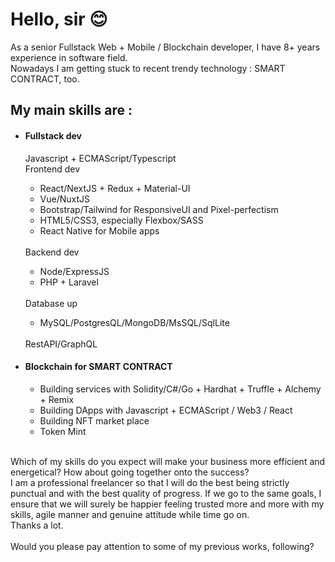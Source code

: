 <h1>Hello, sir 😊</h1>
As a senior Fullstack Web + Mobile / Blockchain developer, I have 8+ years experience in software field.
<br>
Nowadays I am getting stuck to recent trendy technology : SMART CONTRACT, too.
<h2>My main skills are :</h2>
<ul>
  <li>
    <h4>Fullstack dev</h4>
    Javascript + ECMAScript/Typescript
    <br>
    Frontend dev
  </li>
  <ul>
    <li>React/NextJS + Redux + Material-UI</li>
    <li>Vue/NuxtJS</li>
    <li>Bootstrap/Tailwind for ResponsiveUI and Pixel-perfectism</li>
    <li>HTML5/CSS3, especially Flexbox/SASS</li>
    <li>React Native for Mobile apps</li>
  </ul>
  <br>
  Backend dev
  <ul>
    <li>Node/ExpressJS</li>
    <li>PHP + Laravel</li>
  </ul> 
  <br>
  Database up
  <ul>
    <li>MySQL/PostgresQL/MongoDB/MsSQL/SqlLite</li>
  </ul>
  <br>
  RestAPI/GraphQL
  <li>
    <h4>Blockchain for SMART CONTRACT</h4>
  </li>
  <ul>
    <li>Building services with Solidity/C#/Go + Hardhat + Truffle + Alchemy + Remix</li>
    <li>Building DApps with Javascript + ECMAScript / Web3 / React</li>
    <li>Building NFT market place</li>
    <li>Token Mint</li>
  </ul>
 </ul>
 <br>
Which of my skills do you expect will make your business more efficient and energetical? How about going together onto the success?
<br>
I am a professional freelancer so that I will do the best being strictly punctual and with the best quality of progress. If we go to the same goals, I ensure that we will surely be happier feeling trusted more and more with my skills, agile manner and genuine attitude while time go on.
<br>
Thanks a lot.
<br><br>
Would you please pay attention to some of my previous works, following?
</ul>
